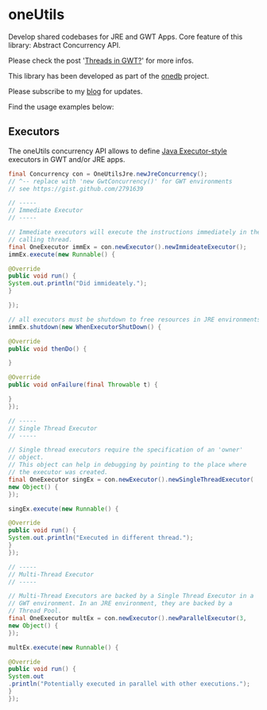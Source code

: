 oneUtils
========

Develop shared codebases for JRE and GWT Apps. Core feature of this library: Abstract Concurrency API.

Please check the post '[Threads in GWT?](http://maxrohde.com/2012/05/26/threads-in-gwt/)' for more infos.

This library has been developed as part of the [onedb](http://www.onedb.de) project.

Please subscribe to my [blog](http://maxrohde.com) for updates.

Find the usage examples below:

## Executors

The oneUtils concurrency API allows to define [Java Executor-style](http://docs.oracle.com/javase/6/docs/api/java/util/concurrent/ExecutorService.html) 
executors in GWT and/or JRE apps.

```java
final Concurrency con = OneUtilsJre.newJreConcurrency();
// ^-- replace with 'new GwtConcurrency()' for GWT environments
// see https://gist.github.com/2791639

// -----
// Immediate Executor
// -----

// Immediate executors will execute the instructions immediately in the
// calling thread.
final OneExecutor immEx = con.newExecutor().newImmideateExecutor();
immEx.execute(new Runnable() {

@Override
public void run() {
System.out.println("Did immideately.");
}

});

// all executors must be shutdown to free resources in JRE environments
immEx.shutdown(new WhenExecutorShutDown() {

@Override
public void thenDo() {

}

@Override
public void onFailure(final Throwable t) {

}
});

// -----
// Single Thread Executor
// -----

// Single thread executors require the specification of an 'owner'
// object.
// This object can help in debugging by pointing to the place where
// the executor was created.
final OneExecutor singEx = con.newExecutor().newSingleThreadExecutor(
new Object() {
});

singEx.execute(new Runnable() {

@Override
public void run() {
System.out.println("Executed in different thread.");
}
});

// -----
// Multi-Thread Executor
// -----

// Multi-Thread Executors are backed by a Single Thread Executor in a
// GWT environment. In an JRE environment, they are backed by a
// Thread Pool.
final OneExecutor multEx = con.newExecutor().newParallelExecutor(3,
new Object() {
});

multEx.execute(new Runnable() {

@Override
public void run() {
System.out
.println("Potentially executed in parallel with other executions.");
}
});

```

